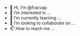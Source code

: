- 👋 Hi, I’m @fracvap
- 👀 I’m interested in ...
- 🌱 I’m currently learning ...
- 💞️ I’m looking to collaborate on ...
- 📫 How to reach me ...

<!---
fracvap/fracvap is a ✨ special ✨ repository because its `README.md` (this file) appears on your GitHub profile.
You can click the Preview link to take a look at your changes.
--->
